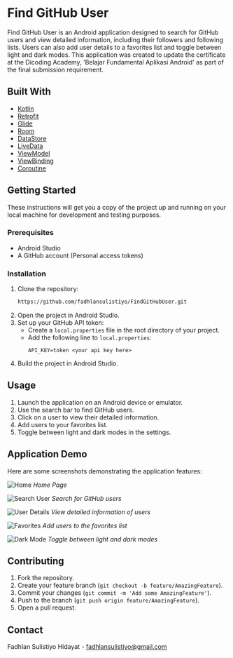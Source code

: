 # Find GitHub User

Find GitHub User is an Android application designed to search for GitHub users and view detailed information, including their followers and following lists. Users can also add user details to a favorites list and toggle between light and dark modes. This application was created to update the certificate at the Dicoding Academy, 'Belajar Fundamental Aplikasi Android' as part of the final submission requirement.

## Built With

- [Kotlin](https://kotlinlang.org/)
- [Retrofit](https://square.github.io/retrofit/)
- [Glide](https://bumptech.github.io/glide/)
- [Room](https://developer.android.com/training/data-storage/room)
- [DataStore](https://developer.android.com/topic/libraries/architecture/datastore)
- [LiveData](https://developer.android.com/topic/libraries/architecture/livedata)
- [ViewModel](https://developer.android.com/topic/libraries/architecture/viewmodel)
- [ViewBinding](https://developer.android.com/topic/libraries/view-binding)
- [Coroutine](https://kotlinlang.org/docs/coroutines-overview.html)

## Getting Started

These instructions will get you a copy of the project up and running on your local machine for development and testing purposes.

### Prerequisites

- Android Studio
- A GitHub account (Personal access tokens)

### Installation

1. Clone the repository:
    ```sh
    https://github.com/fadhlansulistiyo/FindGitHubUser.git
    ```
2. Open the project in Android Studio.
3. Set up your GitHub API token:
    - Create a `local.properties` file in the root directory of your project.
    - Add the following line to `local.properties`:
        ```
        API_KEY=token <your api key here>
        ```
4. Build the project in Android Studio.

## Usage

1. Launch the application on an Android device or emulator.
2. Use the search bar to find GitHub users.
3. Click on a user to view their detailed information.
4. Add users to your favorites list.
5. Toggle between light and dark modes in the settings.

## Application Demo

Here are some screenshots demonstrating the application features:

![Home](screenshots/home_screenshot.png)
*Home Page*

![Search User](screenshots/search_user.png)
*Search for GitHub users*

![User Details](screenshots/user_details.png)
*View detailed information of users*

![Favorites](screenshots/favorites.png)
*Add users to the favorites list*

![Dark Mode](screenshots/dark_mode.png)
*Toggle between light and dark modes*

## Contributing

1. Fork the repository.
2. Create your feature branch (`git checkout -b feature/AmazingFeature`).
3. Commit your changes (`git commit -m 'Add some AmazingFeature'`).
4. Push to the branch (`git push origin feature/AmazingFeature`).
5. Open a pull request.

## Contact

Fadhlan Sulistiyo Hidayat - [fadhlansulistiyo@gmail.com](mailto:fadhlansulistiyo@gmail.com)
